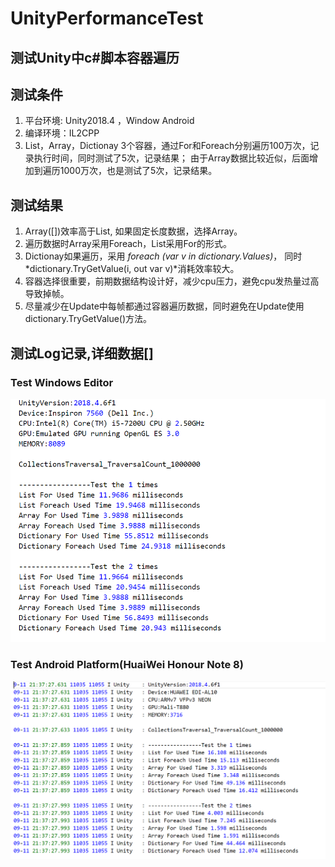 # UnityPerformanceTest

## 测试Unity中c#脚本容器遍历

## 测试条件

1. 平台环境: Unity2018.4 ，Window Android
2. 编译环境：IL2CPP
3. List，Array，Dictionay 3个容器，通过For和Foreach分别遍历100万次，记录执行时间，同时测试了5次，记录结果；
   由于Array数据比较近似，后面增加到遍历1000万次，也是测试了5次，记录结果。

## 测试结果 

1. Array([])效率高于List<T>, 如果固定长度数据，选择Array。
2. 遍历数据时Array采用Foreach，List<T>采用For的形式。
3. Dictionay如果遍历，采用 *foreach (var v in dictionary.Values)*，
   同时 *dictionary.TryGetValue(i, out var v)*消耗效率较大。
4. 容器选择很重要，前期数据结构设计好，减少cpu压力，避免cpu发热量过高导致掉帧。
5. 尽量减少在Update中每帧都通过容器遍历数据，同时避免在Update使用dictionary.TryGetValue()方法。
   
## 测试Log记录,详细数据[]   

### Test Windows Editor
![Windows](images/0.png)

### Test Android Platform(HuaiWei Honour Note 8) 
![Android](images/1.png)



